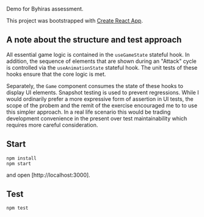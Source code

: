 Demo for Byhiras assessment.

This project was bootstrapped with [Create React App](https://github.com/facebook/create-react-app).

## A note about the structure and test approach

All essential game logic is contained in the `useGameState` stateful hook. In addition, the sequence of elements that are shown during an "Attack" cycle is controlled via the `useAnimationState` stateful hook. The unit tests of these hooks ensure that the core logic is met.

Separately, the `Game` component consumes the state of these hooks to display UI elements. Snapshot testing is used to prevent regressions. While I would ordinarily prefer a more expressive form of assertion in UI tests, the scope of the probem and the remit of the exercise encouraged me to to use this simpler approach. In a real life scenario this would be trading development convenience in the present over test maintainability which requires more careful consideration.

## Start

```shell
npm install
npm start
```

and open [http://localhost:3000].

## Test

```shell
npm test
```